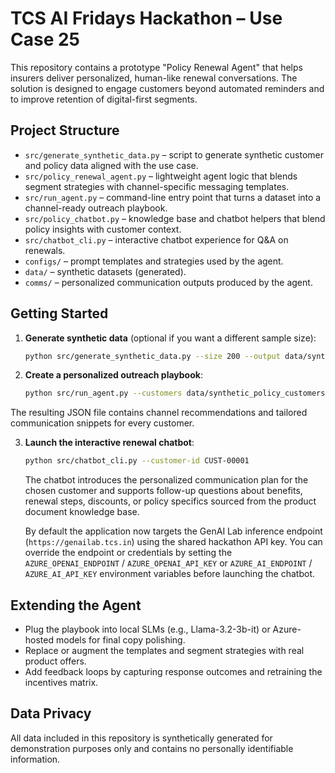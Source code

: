 # TCS AI Fridays Hackathon – Use Case 25

This repository contains a prototype "Policy Renewal Agent" that helps insurers deliver personalized, human-like renewal conversations. The solution is designed to engage customers beyond automated reminders and to improve retention of digital-first segments.

## Project Structure

- `src/generate_synthetic_data.py` – script to generate synthetic customer and policy data aligned with the use case.
- `src/policy_renewal_agent.py` – lightweight agent logic that blends segment strategies with channel-specific messaging templates.
- `src/run_agent.py` – command-line entry point that turns a dataset into a channel-ready outreach playbook.
- `src/policy_chatbot.py` – knowledge base and chatbot helpers that blend policy insights with customer context.
- `src/chatbot_cli.py` – interactive chatbot experience for Q&A on renewals.
- `configs/` – prompt templates and strategies used by the agent.
- `data/` – synthetic datasets (generated).
- `comms/` – personalized communication outputs produced by the agent.

## Getting Started

1. **Generate synthetic data** (optional if you want a different sample size):
   ```bash
   python src/generate_synthetic_data.py --size 200 --output data/synthetic_policy_customers.csv
   ```
2. **Create a personalized outreach playbook**:
   ```bash
   python src/run_agent.py --customers data/synthetic_policy_customers.csv --output comms/outreach_playbook.json
   ```

The resulting JSON file contains channel recommendations and tailored communication snippets for every customer.

3. **Launch the interactive renewal chatbot**:
   ```bash
   python src/chatbot_cli.py --customer-id CUST-00001
   ```
   The chatbot introduces the personalized communication plan for the chosen customer and supports follow-up questions about
   benefits, renewal steps, discounts, or policy specifics sourced from the product document knowledge base.

   By default the application now targets the GenAI Lab inference endpoint (`https://genailab.tcs.in`) using the shared
   hackathon API key.  You can override the endpoint or credentials by setting the `AZURE_OPENAI_ENDPOINT` /
   `AZURE_OPENAI_API_KEY` or `AZURE_AI_ENDPOINT` / `AZURE_AI_API_KEY` environment variables before launching the chatbot.

## Extending the Agent

- Plug the playbook into local SLMs (e.g., Llama-3.2-3b-it) or Azure-hosted models for final copy polishing.
- Replace or augment the templates and segment strategies with real product offers.
- Add feedback loops by capturing response outcomes and retraining the incentives matrix.

## Data Privacy

All data included in this repository is synthetically generated for demonstration purposes only and contains no personally identifiable information.
